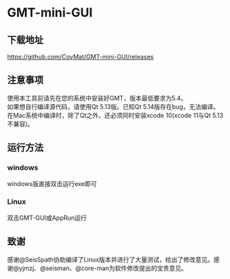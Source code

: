 # GMT-mini-GUI

## 下载地址
https://github.com/CovMat/GMT-mini-GUI/releases

## 注意事项
使用本工具前请先在您的系统中安装好GMT，版本最低要求为5.4。  
如果想自行编译源代码，请使用Qt 5.13版。已知Qt 5.14版存在bug，无法编译。  
在Mac系统中编译时，除了Qt之外，还必须同时安装xcode 10(xcode 11与Qt 5.13不兼容)。  

## 运行方法
### windows
windows版直接双击运行exe即可
### Linux
双击GMT-GUI或AppRun运行


## 致谢
感谢@SeisSpath协助编译了Linux版本并进行了大量测试，给出了修改意见。感谢@yjmzj、@seisman、@core-man为软件修改提出的宝贵意见。